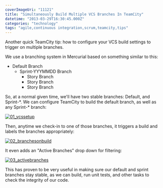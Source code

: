 ```yaml
---
coverImageUri: "11121"
title: "Simultaneously Build Multiple VCS Branches In TeamCity"
datetime: "2013-03-29T16:30:45.000Z"
categories: "technology"
tags: "agile,continuous integration,scrum,teamcity,tips"
---
```


Another quick TeamCity tip: how to configure your VCS build settings to trigger on multiple branches.

We use a branching system in Mercurial based on something similar to this:

- Default Branch
    - Sprint-YYYMMDD Branch
        - Story Branch
        - Story Branch
        - Story Branch

So, at a normal given time, we'll have two stable branches: Default, and Sprint-\*. We can configure TeamCity to build the default branch, as well as any Sprint-\* branch:

[![01_vcssetup](http://assets.brandonmartinez.com/brandonmartinez/2013/03/01_vcssetup-575x493.png)](http://assets.brandonmartinez.com/brandonmartinez/2013/03/01_vcssetup.png)

Then, anytime we check-in to one of those branches, it triggers a build and labels the branches appropriately:

[![02_branchesonbuild](http://assets.brandonmartinez.com/brandonmartinez/2013/03/02_branchesonbuild-575x105.png)](http://assets.brandonmartinez.com/brandonmartinez/2013/03/02_branchesonbuild.png)

It even adds an "Active Branches" drop down for filtering:

[![03_activebranches](http://assets.brandonmartinez.com/brandonmartinez/2013/03/03_activebranches.png)](http://assets.brandonmartinez.com/brandonmartinez/2013/03/03_activebranches.png)

This has proven to be very useful in making sure our default and sprint branches stay stable, as we can build, run unit tests, and other tasks to check the integrity of our code.
